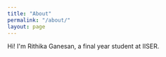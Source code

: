```yaml
---
title: "About"
permalink: "/about/"
layout: page
---
```


Hi! I'm Rithika Ganesan, a final year student at IISER. 
